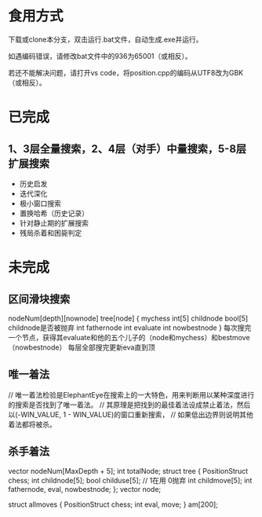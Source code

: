 # 食用方式
下载或clone本分支，双击运行.bat文件，自动生成.exe并运行。

如遇编码错误，请修改bat文件中的936为65001（或相反）。

若还不能解决问题，请打开vs code，将position.cpp的编码从UTF8改为GBK（或相反）。

# 已完成
## 1、3层全量搜索，2、4层（对手）中量搜索，5-8层扩展搜索 
- 历史启发
- 迭代深化
- 极小窗口搜索
- 置换哈希（历史记录）
- 针对静止期的扩展搜索
- 残局杀着和困毙判定

# 未完成
## 区间滑块搜索
nodeNum[depth][nownode]
tree[node] {
    mychess
    int[5] childnode
    bool[5] childnode是否被抛弃
    int fathernode
    int evaluate
    int nowbestnode 
}
每次搜完一个节点，获得其evaluate和他的五个儿子的（node和mychess）和bestmove（nowbestnode）
每层全部搜完更新eva直到顶


## 唯一着法
// 唯一着法检验是ElephantEye在搜索上的一大特色，用来判断用以某种深度进行的搜索是否找到了唯一着法。
// 其原理是把找到的最佳着法设成禁止着法，然后以(-WIN_VALUE, 1 - WIN_VALUE)的窗口重新搜索，
// 如果低出边界则说明其他着法都将被杀。

## 杀手着法



vector<int> nodeNum[MaxDepth + 5];
int totalNode;
struct tree {
    PositionStruct chess;
    int childnode[5];
    bool childuse[5];  // 1在用 0抛弃
    int childmove[5];
    int fathernode, eval, nowbestnode;
};
vector<tree> node;

struct allmoves {
    PositionStruct chess;
    int eval, move;
} am[200];
